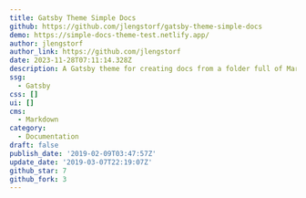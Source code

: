 ```yaml
---
title: Gatsby Theme Simple Docs
github: https://github.com/jlengstorf/gatsby-theme-simple-docs
demo: https://simple-docs-theme-test.netlify.app/
author: jlengstorf
author_link: https://github.com/jlengstorf
date: 2023-11-28T07:11:14.328Z
description: A Gatsby theme for creating docs from a folder full of Markdown files.
ssg:
  - Gatsby
css: []
ui: []
cms:
  - Markdown
category:
  - Documentation
draft: false
publish_date: '2019-02-09T03:47:57Z'
update_date: '2019-03-07T22:19:07Z'
github_star: 7
github_fork: 3
---
```


